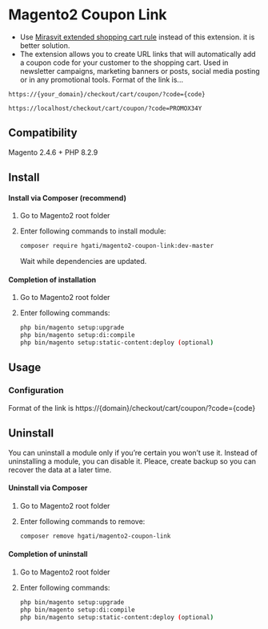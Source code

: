 # Magento2 Coupon Link
- Use <a href="https://mirasvit.com/magento-2-extended-shopping-cart-rules.html">Mirasvit extended shopping cart rule</a> instead of this extension. it is better solution.
- The extension allows you to create URL links that will automatically add a coupon code for your customer to the shopping cart. Used in newsletter campaigns, marketing banners or posts, social media posting or in any promotional tools.
Format of the link is...
```
https://{your_domain}/checkout/cart/coupon/?code={code}
```
```
https://localhost/checkout/cart/coupon/?code=PROMOX34Y
```

## Compatibility
Magento 2.4.6 + PHP 8.2.9

## Install

#### Install via Composer (recommend)

1. Go to Magento2 root folder

2. Enter following commands to install module:

    ```bash
    composer require hgati/magento2-coupon-link:dev-master
    ```

   Wait while dependencies are updated.

#### Completion of installation

1. Go to Magento2 root folder

2. Enter following commands:

    ```bash
    php bin/magento setup:upgrade
    php bin/magento setup:di:compile
    php bin/magento setup:static-content:deploy (optional)
    ```
## Usage

### Configuration

Format of the link is https://{domain}/checkout/cart/coupon/?code={code}

## Uninstall

You can uninstall a module only if you’re certain you won’t use it. Instead of uninstalling a module, you can disable it. Pleace, create backup so you can recover the data at a later time.

#### Uninstall via Composer

1. Go to Magento2 root folder

2. Enter following commands to remove:

    ```bash
    composer remove hgati/magento2-coupon-link
    ```
#### Completion of uninstall

1. Go to Magento2 root folder

2. Enter following commands:

    ```bash
    php bin/magento setup:upgrade
    php bin/magento setup:di:compile
    php bin/magento setup:static-content:deploy (optional)
    ```
